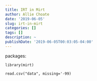 ```yaml
---
title: IRT in Mirt
author: Allie Choate
date: '2019-06-05'
slug: irt-in-mirt
categories: []
tags: []
description: ~
publishDate: '2019-06-05T00:03:05-04:00'
---
```


packages:
```{r, eval=TRUE, echo=TRUE}
library(mirt)
```


```{r, eval=TRUE, echo=TRUE}
read.csv("data", missing='-99)
```
